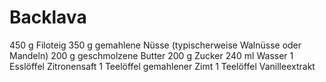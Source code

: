 # Backlava 


450 g Filoteig
350 g gemahlene Nüsse (typischerweise Walnüsse oder Mandeln)
200 g geschmolzene Butter
200 g Zucker
240 ml Wasser
1 Esslöffel Zitronensaft
1 Teelöffel gemahlener Zimt
1 Teelöffel Vanilleextrakt